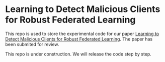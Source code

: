 # Learning to Detect Malicious Clients for Robust Federated Learning

This repo is used to store the experimental code for our paper [Learning to Detect Malicious Clients for Robust Federated Learning](https://arxiv.org/abs/2002.00211). The paper has been submited for review. 

This repo is under construction. We will release the code step by step.
